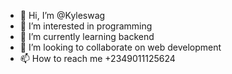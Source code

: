 - 👋 Hi, I’m @Kyleswag
- 👀 I’m interested in programming
- 🌱 I’m currently learning backend
- 💞️ I’m looking to collaborate on web development
- 📫 How to reach me +2349011125624

<!---
Kyleswag/Kyleswag is a ✨ special ✨ repository because its `README.md` (this file) appears on your GitHub profile.
You can click the Preview link to take a look at your changes.
--->
